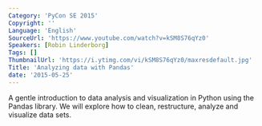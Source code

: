 ```yaml
---
Category: 'PyCon SE 2015'
Copyright: ''
Language: 'English'
SourceUrl: 'https://www.youtube.com/watch?v=kSM8S76qYz0'
Speakers: [Robin Linderborg]
Tags: []
ThumbnailUrl: 'https://i.ytimg.com/vi/kSM8S76qYz0/maxresdefault.jpg'
Title: 'Analyzing data with Pandas'
date: '2015-05-25'
---
```

A gentle introduction to data analysis and visualization in Python using the Pandas library. We will explore how to clean, restructure, analyze and visualize data sets.